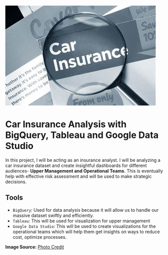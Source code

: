 ![car](https://github.com/Odeyiany2/FLiT-Apprenticeship-Data-Science-Projects/blob/main/Project_4%20Car-Insurance-Analysis-with-BigQuery/car.jpg)

# Car Insurance Analysis with BigQuery, Tableau and Google Data Studio
In this project, I will be acting as an insurance analyst. I will be analyzing a car insurance dataset and create insightful dashboards for
different audiences- **Upper Management and Operational Teams**.
This is eventually help with effective risk assessment and will be used to make strategic decisions. 

## Tools
* `BigQuery`: Used for data analysis because it will allow us to handle our massive dataset swiftly and efficiently.
* `Tableau`: This will be used for visualization for upper management 
* `Google Data Studio`: This will be used to create visualizations for the operational teams which will help them get insights on ways to reduce cost, optimize processes. 






**Image Source:** [Photo Credit](https://th.bing.com/th/id/R.98f180b8dafe6c2131f9d0a6635c6419?rik=cbDuvPADDBEO6A&riu=http%3a%2f%2f2.bp.blogspot.com%2f-KHxLaSQTsnQ%2fVY_40DygiqI%2fAAAAAAAAUkk%2fP8bFAVgz6Is%2fs1600%2fcar-insurance.png&ehk=wXXIJREjVfphjg2r%2bGLcdc57pCoDHKCYIlMd2Z3zM74%3d&risl=&pid=ImgRaw&r=0)
